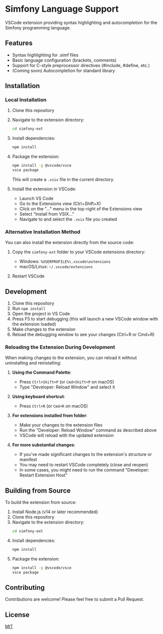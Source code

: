 # Simfony Language Support

VSCode extension providing syntax highlighting and autocompletion for the Simfony programming language.

## Features

- Syntax highlighting for .simf files
- Basic language configuration (brackets, comments)
- Support for C-style preprocessor directives (#include, #define, etc.)
- (Coming soon) Autocompletion for standard library

## Installation

### Local Installation

1. Clone this repository
2. Navigate to the extension directory:
   ```bash
   cd simfony-ext
   ```
3. Install dependencies:
   ```bash
   npm install
   ```
4. Package the extension:
   ```bash
   npm install -g @vscode/vsce
   vsce package
   ```
   This will create a `.vsix` file in the current directory.

5. Install the extension in VSCode:
   - Launch VS Code
   - Go to the Extensions view (Ctrl+Shift+X)
   - Click on the "..." menu in the top-right of the Extensions view
   - Select "Install from VSIX..."
   - Navigate to and select the `.vsix` file you created

### Alternative Installation Method

You can also install the extension directly from the source code:

1. Copy the `simfony-ext` folder to your VSCode extensions directory:
   - Windows: `%USERPROFILE%\.vscode\extensions`
   - macOS/Linux: `~/.vscode/extensions`

2. Restart VSCode

## Development

1. Clone this repository
2. Run `npm install`
3. Open the project in VS Code
4. Press F5 to start debugging (this will launch a new VSCode window with the extension loaded)
5. Make changes to the extension
6. Reload the debugging window to see your changes (Ctrl+R or Cmd+R)

### Reloading the Extension During Development

When making changes to the extension, you can reload it without uninstalling and reinstalling:

1. **Using the Command Palette**:
   - Press `Ctrl+Shift+P` (or `Cmd+Shift+P` on macOS)
   - Type "Developer: Reload Window" and select it

2. **Using keyboard shortcut**:
   - Press `Ctrl+R` (or `Cmd+R` on macOS)

3. **For extensions installed from folder**:
   - Make your changes to the extension files
   - Run the "Developer: Reload Window" command as described above
   - VSCode will reload with the updated extension

4. **For more substantial changes**:
   - If you've made significant changes to the extension's structure or manifest
   - You may need to restart VSCode completely (close and reopen)
   - In some cases, you might need to run the command "Developer: Restart Extension Host"

## Building from Source

To build the extension from source:

1. Install Node.js (v14 or later recommended)
2. Clone this repository
3. Navigate to the extension directory:
   ```bash
   cd simfony-ext
   ```
4. Install dependencies:
   ```bash
   npm install
   ```
5. Package the extension:
   ```bash
   npm install -g @vscode/vsce
   vsce package
   ```

## Contributing

Contributions are welcome! Please feel free to submit a Pull Request.

## License

[MIT](LICENSE) 